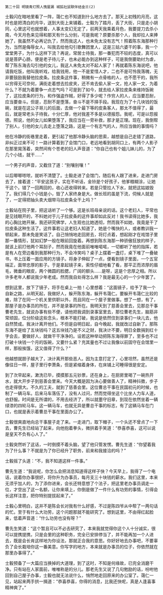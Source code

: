     第二十回 明镜青灯照人愧屋漏 城狐社鼠联伴结金兰(2) 

   士毅闪在暗地里看了一阵，蔼仁也不知道到什么地方去了。那天上初残的月亮，这时也是把清白的月华，送到大街上来铺着。士毅为了踏月，丢了大街，只是走小胡同，心里这可也就想着，人事太变幻无定了，前两天我乘着月色，我要提刀去杀小南，今天月色来见得和那天有什么分别，可是我呢？原要杀那个人，我却拉人来捧她了，我虽然不必再记仇了，然而我这人，也未免太没有志气！照着陈东海那种行为，当然是侮辱女人，叫我去给他勾引歌舞团里人，这是三姑六婆干的事，我一个堂堂男子，为什么这样下流？再说，常居士待我，那一番犯而不较的态度，真可以说是菩萨心肠，便是老子待儿子，也未必能办到这种样子，可是我倒要助纣为虐，帮了陈东海去勾引他的女儿，我这人未免太对不起人家了！再就着陈东海说吧，他请我吃饭，他叫我听戏，给我钱用，他一不是爱惜人才，二也不是可怜我落魄，无非要鼓励我替他拉皮条。拉皮条这件事，稍微有一点骨格的人，也不愿干的，我所以穷得无可奈何，满街走着想去捡皮夹，还不肯去偷人家一文，抢人家一文，为着什么？不就为着要争一点志气吗？可是到了如今，就去给人家拉皮条来维持饭碗了，这拉皮条的行为，和作强盗作贼，好得了多少呢？作穷人的人，应当要忍耐，应当要奋斗。但是，忍耐不是堕落，奋斗不是不择手段。我现在为了十几块钱的饭碗，就是在这公子哥儿的后面，去做一个最下等的皮条客人，那太不值得了，最后，就是常老头子待我，十分仁厚，他对我差不多是以德报怨。我呢，可是以怨报德。照说，他的女儿如果堕落了，我应当在一旁补救，那才是正理。现在，我倒帮了别人，引他的女儿去走上堕落之路，这是一个有志气的人，所应当做的事情吗？

   他在冷静的街巷里走着，更引起了他那冷静头脑的思索，越想是自己走错了道路，非纠正过来不可！一路计算着到了会馆门口，老远地看到胡同口上，有两个人影子在那里晃荡着，突然间有个苍老的妇人声音道：“你自己也有个姐儿妹儿的，为了几个小钱，就干……”

   一个男子的声音，又截住了道：“别嚷别嚷！”

   以后唧唧哝哝，就听不清楚了。士毅走进了会馆门，随后有人跟了进来，走进门房去了，接着道：“平安这孩子，实在不听话，金铃是个好孩子，他爹粮糊涂，让她干这个。错了一回两回的，收心还收得转来。若是只管拉人下水，就把这姑娘毁了。我们得几个小钱是小，毁了人家终身是大。做长班的虽是下流，伺候人就是了，一定得把抽头卖大烟带马拉皮条全干上吗？”

   士毅站在院子里，把这话听了一个够。这是长班母亲说的话。这个老妇人，平常也是见钱眼开的，不料她对于儿子拉皮条的这件事却如此反对！我书读得比她多，我的心胸比她开展，我还研究佛学，人生观也比她透彻，然而我不如她，我竟是干了拉皮条这种生活了。这件事若让这老妇人知道了，她是个嘴快的人，或者教训我一顿起来，那未免是笑话了。自己悄悄地走回房去，将灯点着，想起刚才在戏馆子里那一番情形，犹如幻梦一般在眼前回旋着。再想到陈东海那一种骄傲狂放的样子，就该上前打他两个耳刮子，然而我竟在他面前唯唯喏喏，一切都听了他的指挥，若是有人在旁边看到我那种行为，不会冷笑吗？桌子上摆着一盏灯，桌下堆了一叠破书，书上压着一面应用的方镜子。将身子伸起了一点，便看到镜子里面，一个五官端正，面带忠厚的影子。于是拿起镜子来，索性仔细地看了看，那平正而浓厚的眉毛，微垂的眼皮，两个微圆的脸腮，广阔的额头……是呀，这是个忠厚之相。所以许多老年人都说我少年老成。然而我自处得怎么样？我是最无心的一个少年罢了。

   想到这里，放下了镜子，将手在桌上一拍！心里想着：“这面镜子，给予了我一个自新之路，从明天起，我做好人，躲开陈东海，躲开韦蔼仁。要躲开韦蔼仁比较的难，除了在同一个机关里供职以外，而且同在一个屋子里做事。想了一想，有了，那屋子是办事员的所在，并不是录事的所在。我明天到了慈善会里去，见那总干事曹老先生，就说办事有些不便，请他把我调到录事室里去，那位曹老先生，脑筋非常顽固，位分阶级这些念头，根本不能打破，我说是依然住到录事们一块儿去，他自然赞成。我决计离开他们。不但是自明日起，自今晚起，我就改过自新了。那陈东海不是给了五块钱吗？这五块钱乃是不义之财，我决计不要，明日全数捐到红十字会去，要做好人，就做干干净净的。设若这种举动把陈东海得罪了，至多也不过打破十块钱一个月的饭碗，又要什么紧？充其量也不过让我像以前固守在会馆里一样，那般挨饿，这又值得了什么？”

   他越想就胆子越大了，决计离开那些恶人。因为主意打定了，心里坦然，虽然还是像往日一样，屋子里行李萧条，但是紧缩着身体，在床铺上可睡得很是安定。

   到了次早起来，漱洗已毕，摸摸那五元钞票，还在身上，在厨房里喝了一碗热开水，就大开步子到慈善会里来。今天大概是因为决心要做善人了，精神抖擞，步子也走得很大。不久的工夫，就到了慈善会里。这位曹总干事在民国初元的时候，也制了一辆马车。后来马车落伍了，没有人过问，然而觉得坐这个比坐人力车人道，也舒服。时间是无所谓的，不用去经济了，所以就墨守旧章，到现在依然坐着一辆绿漆的四轮马车。这一辆马车，也就无异是曹总干事的标志，有了这辆马车在门口，也就是表示着曹总干事在里面办公了。

   士毅很爽直地向总干事屋子走了来。一走进门，取下帽子，一个头还不曾点了一下去，曹先生已经站了起来，向他抱着拳头，微拱着手笑道：“恭喜恭喜，这可以说是皇天不负有心人了。”

   士毅突然听了这话，一时倒摸不着头脑，望了他只管发愣。曹先生道：“你望着我为了什么事？不就是为了你已经升了职务，前来和我接洽的吗？”

   士毅摇了头道：“不，我不知道这样一件事。”

   曹先生道：“我说呢，你怎么会把消息知道得这样子快？今天早上，我得了一个电话，说着你办事很好，将你升为办事员，每月支三十块钱的薪水。我们这里，本来无须乎加人的，为了添你进来，会长还特意想了个法子，把这里老办事员调走一位，才空出了这一名额，让你来填上，你倒是做了一件什么有功劳的事情，引得会长这样注意，把你特别提拔起来了。”

   士毅心里明白，这并不是陈会长对我有什么好感，不过是陈四爷从中帮了一两句话的忙。至于有什么大功劳，这个问题那就不能研究了。想到这里，不由得红起脸来，低着声音道：“什么功劳也没有呀？”

   曹先生笑道：“这个暂且可以不必去研究了，本来我就觉得你这个人十分诚实，很可以提携提携，只是会里的这种职务，完全已安排停当了，并不能再加一个人进去，既是会长肯这样地为你设法，那就正合我的意思。你好好地去办事吧，不要辜负了会长栽培你这一番美意。你写字的地方，本来就是办事员的位子，你依然就在那里办事得了。”

   士毅预备了一大篇应当换掉的大道理，到了这时，不知是何缘故，已完全消磨干净。只有站在人家面前，唯唯称是的分儿。那老先生又说了几句勉励的话，吩咐他回到自己屋子办事，士毅也就无法说什么，悄然地走回原来的办公室了。蔼仁一见，站起来两手拱一揖道：“恭喜恭喜，你得的消息，比我还快呢，真是人逢喜事精神爽了。”

